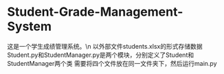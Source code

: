 # Student-Grade-Management-System
这是一个学生成绩管理系统。\n
以外部文件students.xlsx的形式存储数据
Student.py和StudentManager.py是两个模块，分别定义了Student和StudentManager两个类
需要将四个文件放在同一文件夹下，然后运行main.py
